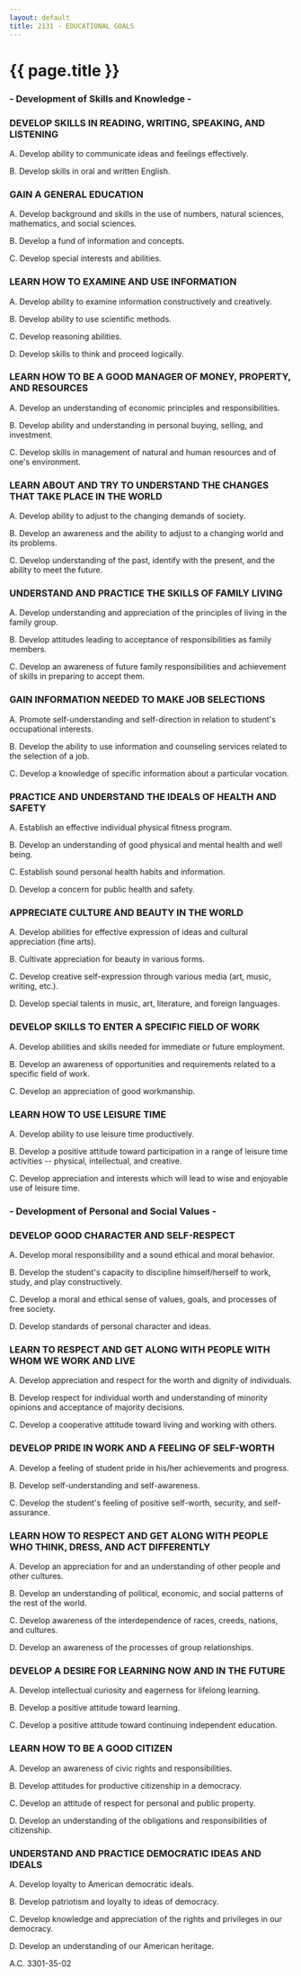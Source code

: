 ```yaml
---
layout: default
title: 2131 - EDUCATIONAL GOALS
---
```


{{ page.title }}
================

### - Development of Skills and Knowledge -

### DEVELOP SKILLS IN READING, WRITING, SPEAKING, AND LISTENING

A. Develop ability to communicate ideas and feelings effectively.

B. Develop skills in oral and written English.

### GAIN A GENERAL EDUCATION

A. Develop background and skills in the use of numbers, natural
sciences, mathematics, and social sciences.

B. Develop a fund of information and concepts.

C. Develop special interests and abilities.

### LEARN HOW TO EXAMINE AND USE INFORMATION

A. Develop ability to examine information constructively and creatively.

B. Develop ability to use scientific methods.

C. Develop reasoning abilities.

D. Develop skills to think and proceed logically.

### LEARN HOW TO BE A GOOD MANAGER OF MONEY, PROPERTY, AND RESOURCES

A. Develop an understanding of economic principles and responsibilities.

B. Develop ability and understanding in personal buying, selling, and
investment.

C. Develop skills in management of natural and human resources and of
one's environment.

### LEARN ABOUT AND TRY TO UNDERSTAND THE CHANGES THAT TAKE PLACE IN THE WORLD

A. Develop ability to adjust to the changing demands of society.

B. Develop an awareness and the ability to adjust to a changing world
and its problems.

C. Develop understanding of the past, identify with the present, and the
ability to meet the future.

### UNDERSTAND AND PRACTICE THE SKILLS OF FAMILY LIVING

A. Develop understanding and appreciation of the principles of living in
the family group.

B. Develop attitudes leading to acceptance of responsibilities as family
members.

C. Develop an awareness of future family responsibilities and
achievement of skills in preparing to accept them.

### GAIN INFORMATION NEEDED TO MAKE JOB SELECTIONS

A. Promote self-understanding and self-direction in relation to
student's occupational interests.

B. Develop the ability to use information and counseling services
related to the selection of a job.

C. Develop a knowledge of specific information about a particular
vocation.

### PRACTICE AND UNDERSTAND THE IDEALS OF HEALTH AND SAFETY

A. Establish an effective individual physical fitness program.

B. Develop an understanding of good physical and mental health and well
being.

C. Establish sound personal health habits and information.

D. Develop a concern for public health and safety.

### APPRECIATE CULTURE AND BEAUTY IN THE WORLD

A. Develop abilities for effective expression of ideas and cultural
appreciation (fine arts).

B. Cultivate appreciation for beauty in various forms.

C. Develop creative self-expression through various media (art, music,
writing, etc.).

D. Develop special talents in music, art, literature, and foreign
languages.

### DEVELOP SKILLS TO ENTER A SPECIFIC FIELD OF WORK

A. Develop abilities and skills needed for immediate or future
employment.

B. Develop an awareness of opportunities and requirements related to a
specific field of work.

C. Develop an appreciation of good workmanship.

### LEARN HOW TO USE LEISURE TIME

A. Develop ability to use leisure time productively.

B. Develop a positive attitude toward participation in a range of
leisure time activities -- physical, intellectual, and creative.

C. Develop appreciation and interests which will lead to wise and
enjoyable use of leisure time.

### - Development of Personal and Social Values -

### DEVELOP GOOD CHARACTER AND SELF-RESPECT

A. Develop moral responsibility and a sound ethical and moral behavior.

B. Develop the student's capacity to discipline himself/herself to work,
study, and play constructively.

C. Develop a moral and ethical sense of values, goals, and processes of
free society.

D. Develop standards of personal character and ideas.

### LEARN TO RESPECT AND GET ALONG WITH PEOPLE WITH WHOM WE WORK AND LIVE

A. Develop appreciation and respect for the worth and dignity of
individuals.

B. Develop respect for individual worth and understanding of minority
opinions and acceptance of majority decisions.

C. Develop a cooperative attitude toward living and working with others.

### DEVELOP PRIDE IN WORK AND A FEELING OF SELF-WORTH

A. Develop a feeling of student pride in his/her achievements and
progress.

B. Develop self-understanding and self-awareness.

C. Develop the student's feeling of positive self-worth, security, and
self-assurance.

### LEARN HOW TO RESPECT AND GET ALONG WITH PEOPLE WHO THINK, DRESS, AND ACT DIFFERENTLY

A. Develop an appreciation for and an understanding of other people and
other cultures.

B. Develop an understanding of political, economic, and social patterns
of the rest of the world.

C. Develop awareness of the interdependence of races, creeds, nations,
and cultures.

D. Develop an awareness of the processes of group relationships.

### DEVELOP A DESIRE FOR LEARNING NOW AND IN THE FUTURE

A. Develop intellectual curiosity and eagerness for lifelong learning.

B. Develop a positive attitude toward learning.

C. Develop a positive attitude toward continuing independent education.

### LEARN HOW TO BE A GOOD CITIZEN

A. Develop an awareness of civic rights and responsibilities.

B. Develop attitudes for productive citizenship in a democracy.

C. Develop an attitude of respect for personal and public property.

D. Develop an understanding of the obligations and responsibilities of
citizenship.

### UNDERSTAND AND PRACTICE DEMOCRATIC IDEAS AND IDEALS

A. Develop loyalty to American democratic ideals.

B. Develop patriotism and loyalty to ideas of democracy.

C. Develop knowledge and appreciation of the rights and privileges in
our democracy.

D. Develop an understanding of our American heritage.

A.C. 3301-35-02
